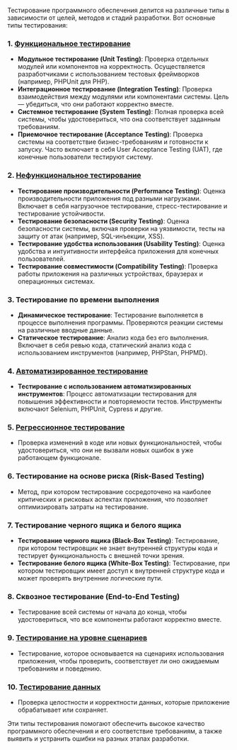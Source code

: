 Тестирование программного обеспечения делится на различные типы в зависимости от целей, методов и стадий разработки. Вот основные типы тестирования:

### 1. **[Функциональное тестирование](Типы%20тестирования/Функциональное%20тестирование.md)**
   - **Модульное тестирование (Unit Testing)**: Проверка отдельных модулей или компонентов на корректность. Осуществляется разработчиками с использованием тестовых фреймворков (например, PHPUnit для PHP).
   - **Интеграционное тестирование (Integration Testing)**: Проверка взаимодействия между модулями или компонентами системы. Цель — убедиться, что они работают корректно вместе.
   - **Системное тестирование (System Testing)**: Полная проверка всей системы, чтобы удостовериться, что она соответствует заданным требованиям.
   - **Приемочное тестирование (Acceptance Testing)**: Проверка системы на соответствие бизнес-требованиям и готовности к запуску. Часто включает в себя User Acceptance Testing (UAT), где конечные пользователи тестируют систему.

### 2. **[Нефункциональное тестирование](Типы%20тестирования/Нефункциональное%20тестирование.md)**
   - **Тестирование производительности (Performance Testing)**: Оценка производительности приложения под разными нагрузками. Включает в себя нагрузочное тестирование, стресс-тестирование и тестирование устойчивости.
   - **Тестирование безопасности (Security Testing)**: Оценка безопасности системы, включая проверки на уязвимости, тесты на защиту от атак (например, SQL-инъекции, XSS).
   - **Тестирование удобства использования (Usability Testing)**: Оценка удобства и интуитивности интерфейса приложения для конечных пользователей.
   - **Тестирование совместимости (Compatibility Testing)**: Проверка работы приложения на различных устройствах, браузерах и операционных системах.

### 3. **Тестирование по времени выполнения**
   - **Динамическое тестирование**: Тестирование выполняется в процессе выполнения программы. Проверяются реакции системы на различные вводные данные.
   - **Статическое тестирование**: Анализ кода без его выполнения. Включает в себя ревью кода, статический анализ кода с использованием инструментов (например, PHPStan, PHPMD).

### 4. **[Автоматизированное тестирование](Типы%20тестирования/Автоматизированное%20тестирование.md)**
   - **Тестирование с использованием автоматизированных инструментов**: Процесс автоматизации тестирования для повышения эффективности и повторяемости тестов. Инструменты включают Selenium, PHPUnit, Cypress и другие.

### 5. **[Регрессионное тестирование](Типы%20тестирования/Регрессионное%20тестирование.md)**
   - Проверка изменений в коде или новых функциональностей, чтобы удостовериться, что они не вызвали новых ошибок в уже работающем функционале.

### 6. **Тестирование на основе риска (Risk-Based Testing)**
   - Метод, при котором тестирование сосредоточено на наиболее критических и рисковых аспектах приложения, что позволяет оптимизировать затраты на тестирование.

### 7. **Тестирование черного ящика и белого ящика**
   - **Тестирование черного ящика (Black-Box Testing)**: Тестирование, при котором тестировщик не знает внутренней структуры кода и тестирует функциональность с внешней точки зрения.
   - **Тестирование белого ящика (White-Box Testing)**: Тестирование, при котором тестировщик имеет доступ к внутренней структуре кода и может проверять внутренние логические пути.

### 8. **Сквозное тестирование (End-to-End Testing)**
   - Тестирование всей системы от начала до конца, чтобы удостовериться, что все компоненты работают корректно вместе.

### 9. **[Тестирование на уровне сценариев](Типы%20тестирования/Тестирование%20на%20уровне%20сценариев.md)**
   - Тестирование, которое основывается на сценариях использования приложения, чтобы проверить, соответствует ли оно ожидаемым требованиям и поведению.

### 10. **[Тестирование данных](Типы%20тестирования/Тестирование%20данных.md)**
   - Проверка целостности и корректности данных, которые приложение обрабатывает или сохраняет.

Эти типы тестирования помогают обеспечить высокое качество программного обеспечения и его соответствие требованиям, а также выявить и устранить ошибки на разных этапах разработки.